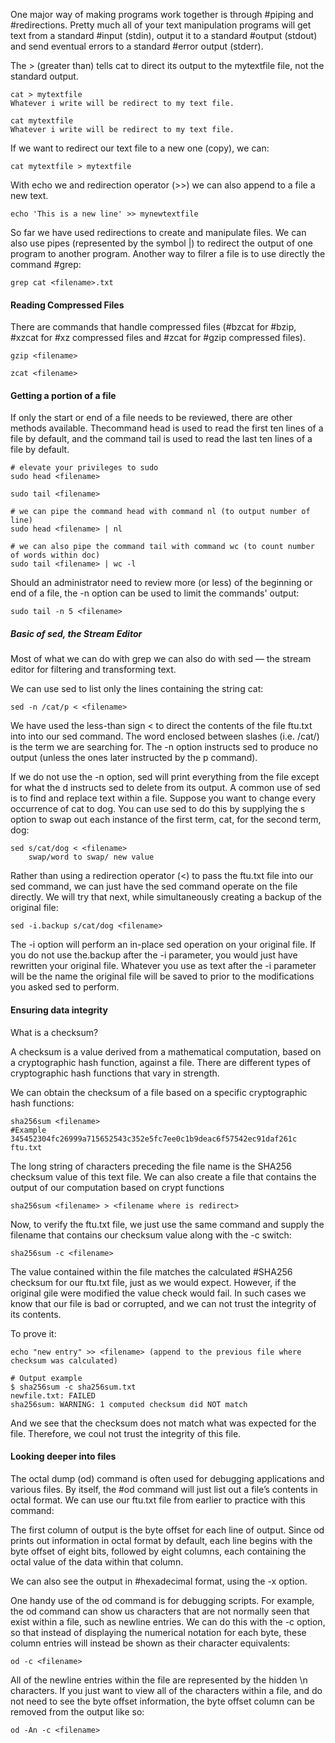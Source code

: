 
One major way of making programs work together is through 
#piping and #redirections. Pretty much all of your text manipulation programs will get text from a standard #input (stdin), output it to a standard #output (stdout) and send eventual errors to a standard #error output (stderr).

The > (greater than) tells cat to direct its output to the mytextfile file, not the standard output.
```
cat > mytextfile
Whatever i write will be redirect to my text file.

cat mytextfile
Whatever i write will be redirect to my text file.
```

If we want to redirect our text file to a new one (copy), we can:
```
cat mytextfile > mytextfile
```
With echo we and redirection operator (>>) we can also append to a file a new text.

```
echo 'This is a new line' >> mynewtextfile
```
So far we have used redirections to create and manipulate files. We can also use pipes (represented by the symbol |) to redirect the output of one program to another program. Another way to filrer a file is to use directly the command #grep:

```
grep cat <filename>.txt
```

#### Reading Compressed Files
There are commands that handle compressed files (#bzcat for #bzip, #xzcat for #xz compressed files and #zcat for #gzip compressed files). 

```
gzip <filename>

zcat <filename>
```

#### Getting a portion of a file
If only the start or end of a file needs to be reviewed, there are other methods available. Thecommand head is used to read the first ten lines of a file by default, and the command tail is used to read the last ten lines of a file by default.

```
# elevate your privileges to sudo
sudo head <filename>

sudo tail <filename>

# we can pipe the command head with command nl (to output number of line)
sudo head <filename> | nl

# we can also pipe the command tail with command wc (to count number of words within doc)
sudo tail <filename> | wc -l
```
Should an administrator need to review more (or less) of the beginning or end of a file, the -n option can be used to limit the commands' output:

```
sudo tail -n 5 <filename>
```

##### Basic of sed, the Stream Editor
Most of what we can do with grep we can also do with sed — the stream editor for filtering and
transforming text. 

We can use sed to list only the lines containing the string cat:
```
sed -n /cat/p < <filename>
```
We have used the less-than sign < to direct the contents of the file ftu.txt into into our sed
command. The word enclosed between slashes (i.e. /cat/) is the term we are searching for. The
-n option instructs sed to produce no output (unless the ones later instructed by the p command).

If we do not use the -n option, sed will print everything from the file except for what the d
instructs sed to delete from its output.
A common use of sed is to find and replace text within a file. Suppose you want to change every occurrence of cat to dog. You can use sed to do this by supplying the s option to swap out each instance of the first term, cat, for the second term, dog:

```
sed s/cat/dog < <filename>
    swap/word to swap/ new value
```


Rather than using a redirection operator (<) to pass the ftu.txt file into our sed command, we
can just have the sed command operate on the file directly. We will try that next, while
simultaneously creating a backup of the original file:

```
sed -i.backup s/cat/dog <filename>
```
The -i option will perform an in-place sed operation on your original file. If you do not use the.backup after the -i parameter, you would just have rewritten your original file. Whatever you use as text after the -i parameter will be the name the original file will be saved to prior to the modifications you asked sed to perform.

#### Ensuring data integrity

What is a checksum? 

A checksum is a value derived from a mathematical computation, based on a cryptographic hash function, against a file. There are different types of cryptographic hash functions that vary in strength.

We can obtain the checksum of a file based on a specific cryptographic hash functions: 

```
sha256sum <filename>
#Example
345452304fc26999a715652543c352e5fc7ee0c1b9deac6f57542ec91daf261c ftu.txt
```

The long string of characters preceding the file name is the SHA256 checksum value of this text file.
We can also create a file that contains the output of our computation based on crypt functions
```
sha256sum <filename> > <filename where is redirect>
```

Now, to verify the ftu.txt file, we just use the same command and supply the filename that
contains our checksum value along with the -c switch:

```
sha256sum -c <filename>
```

The value contained within the file matches the calculated #SHA256 checksum for our ftu.txt
file, just as we would expect. However, if the original gile were modified the value check would fail. In such cases we know that our file is bad or corrupted, and we can not trust the 
integrity of its contents.

To prove it: 

```
echo "new entry" >> <filename> (append to the previous file where checksum was calculated)

# Output example 
$ sha256sum -c sha256sum.txt     
newfile.txt: FAILED
sha256sum: WARNING: 1 computed checksum did NOT match     
```

And we see that the checksum does not match what was expected for the file. Therefore, we coul not trust the integrity of this file.

#### Looking deeper into files
The octal dump (od) command is often used for debugging applications and various files. By itself, the #od command will just list out a file’s contents in octal format. We can use our ftu.txt file from earlier to practice with this command:

The first column of output is the byte offset for each line of output. Since od prints out information in octal format by default, each line begins with the byte offset of eight bits, followed by eight columns, each containing the octal value of the data within that column.

We can also see the output in #hexadecimal format, using the -x option. 

One handy use of the od command is for debugging scripts. For example, the od command can
show us characters that are not normally seen that exist within a file, such as newline entries. We can do this with the -c option, so that instead of displaying the numerical notation for each byte, these column entries will instead be shown as their character equivalents:

```
od -c <filename>
```

All of the newline entries within the file are represented by the hidden \n characters. If you just want to view all of the characters within a file, and do not need to see the byte offset information, the byte offset column can be removed from the output like so:

```
od -An -c <filename>
```



